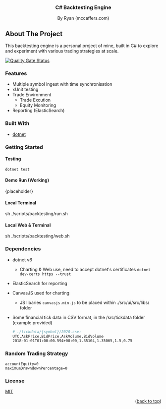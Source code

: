 <div align="center">
<h3 align="center">C# Backtesting Engine</h3>
  <p align="center">
    By Ryan (mccaffers.com)
  </p>
</div>

<!-- ABOUT THE PROJECT -->

## About The Project

This backtesting engine is a personal project of mine, built in C# to explore and experiment with various trading strategies at scale.

[![Quality Gate Status](https://sonarcloud.io/api/project_badges/measure?project=mccaffers_backtesting-engine&metric=alert_status)](https://sonarcloud.io/summary/overall?id=mccaffers_backtesting-engine)

### Features
* Multiple symbol ingest with time synchronisation
* xUnit testing 
* Trade Environment
    * Trade Excution
    * Equity Monitoring
* Reporting (ElasticSearch)

### Built With

* [dotnet](https://dotnet.com)

<!-- GETTING STARTED -->
### Getting Started

#### Testing
`dotnet test`

#### Demo Run (Working)
{placeholder}

#### Local Terminal
sh ./scripts/backtesting/run.sh

#### Local Web & Terminal
sh ./scripts/backtesting/web.sh

### Dependencies

* dotnet v6
  * Charting & Web use, need to accept dotnet's certificates `dotnet dev-certs https --trust`
* ElasticSearch for reporting
* CanvasJS used for charting
  * JS libaries `canvasjs.min.js` to be placed within ./src/ui/src/libs/ folder
* Some financial tick data in CSV format, in the /src/tickdata folder (example provided)

    ```bash
    # ./tickdata/{symbol}/2020.csv:
    UTC,AskPrice,BidPrice,AskVolume,BidVolume
    2018-01-01T01:00:00.594+00:00,1.35104,1.35065,1.5,0.75
    ```


### Random Trading Strategy
    accountEquity=0
    maximumDrawndownPercentage=0


### License
[MIT](https://choosealicense.com/licenses/mit/)

<p align="right">(<a href="#top">back to top</a>)</p>
